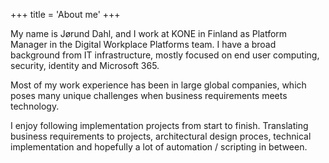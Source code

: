 +++
title = 'About me'
+++

My name is Jørund Dahl, and I work at KONE in Finland as Platform Manager in the Digital Workplace Platforms team. I have a broad background from IT infrastructure, mostly focused on end user computing, security, identity and Microsoft 365.

Most of my work experience has been in large global companies, which poses many unique challenges when business requirements meets technology.

I enjoy following implementation projects from start to finish. Translating business requirements to projects, architectural design proces, technical implementation and hopefully a lot of automation / scripting in between.